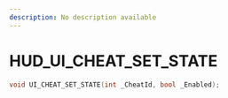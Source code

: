 ```yaml
---
description: No description available 
---
```


# HUD\_UI_CHEAT_SET_STATE

```cpp
void UI_CHEAT_SET_STATE(int _CheatId, bool _Enabled);
```
